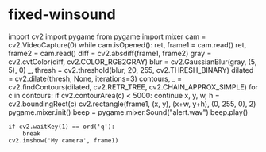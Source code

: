 # fixed-winsound
import cv2
import pygame
from pygame import mixer
cam = cv2.VideoCapture(0)
while cam.isOpened():
    ret, frame1 = cam.read()
    ret, frame2 = cam.read()
    diff = cv2.absdiff(frame1, frame2)
    gray = cv2.cvtColor(diff, cv2.COLOR_RGB2GRAY)
    blur = cv2.GaussianBlur(gray, (5, 5), 0)
    _, thresh = cv2.threshold(blur, 20, 255, cv2.THRESH_BINARY)
    dilated = cv2.dilate(thresh, None, iterations=3)
    contours, _ = cv2.findContours(dilated, cv2.RETR_TREE, cv2.CHAIN_APPROX_SIMPLE)
    for c in contours:
        if cv2.contourArea(c) < 5000:
            continue
        x, y, w, h = cv2.boundingRect(c)
        cv2.rectangle(frame1, (x, y), (x+w, y+h), (0, 255, 0), 2)
        pygame.mixer.init()
        beep = pygame.mixer.Sound("alert.wav")
        beep.play()

    if cv2.waitKey(1) == ord('q'):
        break
    cv2.imshow('My camera', frame1)
